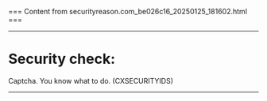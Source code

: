 === Content from securityreason.com_be026c16_20250125_181602.html ===


---

# Security check:

Captcha. You know what to do. (CXSECURITYIDS)

---


